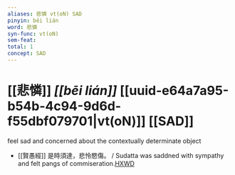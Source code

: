 ```yaml
---
aliases: 悲憐 vt(oN) SAD
pinyin: bēi lián
word: 悲憐
syn-func: vt(oN)
sem-feat: 
total: 1
concept: SAD 
---
```

# [[悲憐]] *[[bēi lián]]*  [[uuid-e64a7a95-b54b-4c94-9d6d-f55dbf079701|vt(oN)]] [[SAD]]
feel sad and concerned about the contextually determinate object
 - [[賢愚經]] 是時須達，悲怜愍傷。 / Sudatta was saddned with sympathy and felt pangs of commiseration.[HXWD](https://hxwd.org/textview.html?location=KR6b0059_T_010-0421a.47)